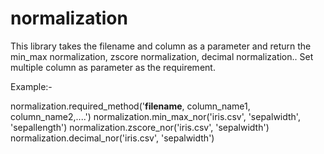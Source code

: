 # normalization
This library takes the filename and column as a parameter and return the  min_max normalization, zscore normalization, decimal normalization.. Set multiple column as parameter as the requirement.  

Example:-  

normalization.required_method('__filename__, column_name1, column_name2,....') 
normalization.min_max_nor('iris.csv', 'sepalwidth', 'sepallength') 
normalization.zscore_nor('iris.csv', 'sepalwidth') 
normalization.decimal_nor('iris.csv', 'sepalwidth')
